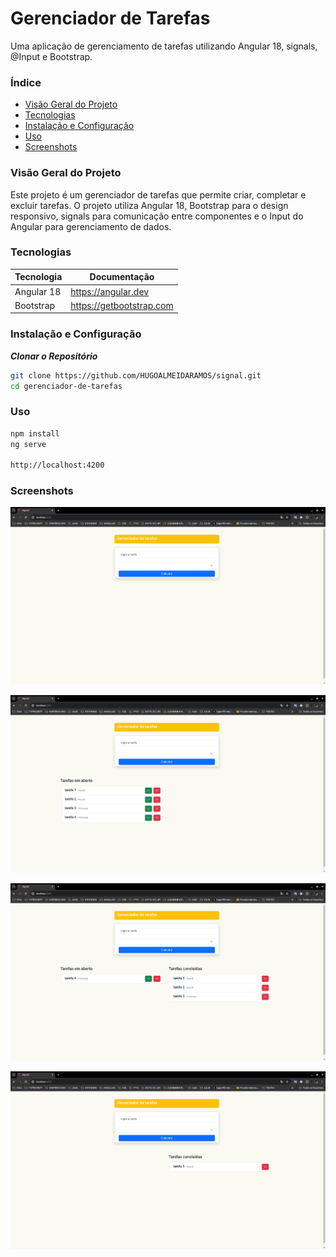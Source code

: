 # Gerenciador de Tarefas

Uma aplicação de gerenciamento de tarefas utilizando Angular 18, signals, @Input e Bootstrap.

### Índice
- [Visão Geral do Projeto](#visão-geral-do-projeto)
- [Tecnologias](#Tecnologias)
- [Instalação e Configuração](#instalação-e-configuração)
- [Uso](#uso)
- [Screenshots](#screenshots)


### Visão Geral do Projeto
Este projeto é um gerenciador de tarefas que permite criar, completar e excluir tarefas. O projeto utiliza Angular 18, Bootstrap para o design responsivo, signals para comunicação entre componentes e o Input do Angular para gerenciamento de dados.

### Tecnologias

| Tecnologia | Documentação |
| ------ | ------ |
| Angular 18 | https://angular.dev |
| Bootstrap | https://getbootstrap.com |


### Instalação e Configuração
***Clonar o Repositório***
```bash
git clone https://github.com/HUGOALMEIDARAMOS/signal.git
cd gerenciador-de-tarefas
```
### Uso
```bash
npm install
ng serve

http://localhost:4200
```

### Screenshots

![Imagem do meu projeto](https://github.com/HUGOALMEIDARAMOS/signal/blob/main/signal/src/assets/img1.png)

![Imagem do meu projeto](https://github.com/HUGOALMEIDARAMOS/signal/blob/main/signal/src/assets/img2.png)

![Imagem do meu projeto](https://github.com/HUGOALMEIDARAMOS/signal/blob/main/signal/src/assets/img3.png)

![Imagem do meu projeto](https://github.com/HUGOALMEIDARAMOS/signal/blob/main/signal/src/assets/img4.png)



